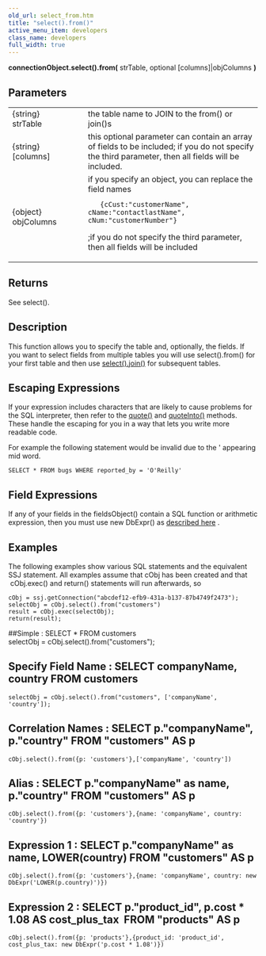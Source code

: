 ```yaml
---
old_url: select_from.htm
title: "select().from()"
active_menu_item: developers
class_name: developers
full_width: true
---
```



**connectionObject.select().from(** strTable, optional [columns]|objColumns **)**

## Parameters

<table>
<tr>
<td width="181">
{string} strTable

</td>
<td width="18">
</td>
<td width="681">
the table name to JOIN to the from() or join()s

</td>
</tr>
<tr>
<td width="181">
{string} [columns]

</td>
<td width="18">
</td>
<td width="681">
this optional parameter can contain an array of fields to be included; if you do not specify the third parameter, then all fields will be included.

</td>
</tr>
<tr>
<td width="181">
{object} objColumns

</td>
<td width="18">
</td>
<td width="681">
if you specify an object, you can replace the field names

       {cCust:"customerName", cName:"contactlastName", cNum:"customerNumber"}
      

;if you do not specify the third parameter, then all fields will be included

</td>
</tr>
</table>

## Returns

See select().

## Description

This function allows you to specify the table and, optionally, the fields. If you want to select fields from multiple tables you will use select().from() for your first table and then use [select().join()](/developers/documentation/scripting-apis/server-side-api/ssj-object/database/select-handling/select-join) for subsequent tables.

## Escaping Expressions

If your expression includes characters that are likely to cause problems for the SQL interpreter, then refer to the [quote()](/developers/documentation/scripting-apis/server-side-api/ssj-object/database/quote) and [quoteInto()](/developers/documentation/scripting-apis/server-side-api/ssj-object/database/quoteinto) methods. These handle the escaping for you in a way that lets you write more readable code.

For example the following statement would be invalid due to the ' appearing mid word.

    SELECT * FROM bugs WHERE reported_by = 'O'Reilly'
     
## Field Expressions

If any of your fields in the fieldsObject() contain a SQL function or arithmetic expression, then you must use new DbExpr() as [described here](/developers/documentation/product-guide/data-storage/server-side-data-storage/handling-sql-expressions) .

## Examples

The following examples show various SQL statements and the equivalent SSJ statement. All examples assume that cObj has been created and that  cObj.exec() and return() statements will run afterwards, so
     
    cObj = ssj.getConnection("abcdef12-efb9-431a-b137-87b4749f2473");
    selectObj = cObj.select().from("customers")
    result = cObj.exec(selectObj);
    return(result);

##Simple : SELECT \* FROM customers     
    selectObj = cObj.select().from("customers");

## Specify Field Name : SELECT companyName, country FROM customers     
    selectObj = cObj.select().from("customers", ['companyName', 'country']);

## Correlation Names : SELECT p."companyName", p."country" FROM "customers" AS p
    cObj.select().from({p: 'customers'},['companyName', 'country'])

## Alias : SELECT p."companyName" as name, p."country" FROM "customers" AS p
    cObj.select().from({p: 'customers'},{name: 'companyName', country: 'country'})

## Expression 1 : SELECT p."companyName" as name, LOWER(country) FROM "customers" AS p
    cObj.select().from({p: 'customers'},{name: 'companyName', country: new DbExpr('LOWER(p.country)')})

## Expression 2 : SELECT p."product\_id", p.cost \* 1.08 AS cost\_plus\_tax  FROM "products" AS p
    cObj.select().from({p: 'products'},{product_id: 'product_id', cost_plus_tax: new DbExpr('p.cost * 1.08')})
